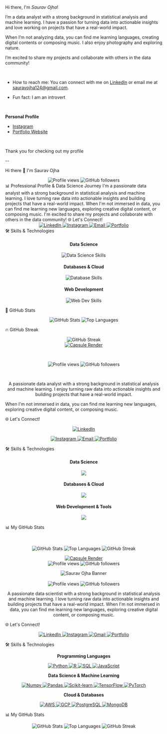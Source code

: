 Hi there, I'm _Saurav Ojha_!


I’m a data analyst with a strong background in statistical analysis and machine learning. I have a passion for turning data into actionable insights and love working on projects that have a real-world impact.


When I’m not analyzing data, you can find me learning languages, creating digital contents or composing music. I also enjoy photography and exploring nature.

I’m excited to share my projects and collaborate with others in the data community!

 &nbsp;
 
- How to reach me: You can connect with me on [LinkedIn](https://www.linkedin.com/in/sauravojha) or email me at sauravojha124@gmail.com.


- Fun fact: I am an introvert

&nbsp;

**Personal Profile**

- [Instagram](www.instagram.com/driftingwordz)
- [Portfolio Website](https://lightwordz.github.io/saurav-ojha/)

 &nbsp;

Thank you for checking out my profile

--

Hi there 👋 I'm Saurav Ojha
<div align="center">
<img src="https://www.google.com/search?q=https://komarev.com/ghpvc/%3Fusername%3Dlightwordz%26style%3Dflat-square" alt="Profile views" />
<img src="https://www.google.com/search?q=https://img.shields.io/github/followers/lightwordz%3Fstyle%3Dflat%26label%3DFollow%26maxAge%3D2592000" alt="GitHub followers" />
 
</div>
📊 Professional Profile & Data Science Journey
I'm a passionate data analyst with a strong background in statistical analysis and machine learning. I love turning raw data into actionable insights and building projects that have a real-world impact.
When I'm not immersed in data, you can find me learning new languages, exploring creative digital content, or composing music. I'm excited to share my projects and collaborate with others in the data community!
🌐 Let's Connect!

<div align="center">
 
<a href="https://www.google.com/search?q=https://www.linkedin.com/in/sauravojha" target="_blank">
<img src="https://www.google.com/search?q=https://img.shields.io/badge/LinkedIn-0077B5%3Fstyle%3Dfor-the-badge%26logo%3Dlinkedin%26logoColor%3Dwhite" alt="LinkedIn" />
</a>

<a href="https://www.google.com/search?q=https://www.instagram.com/sauravojha" target="_blank">
<img src="https://img.shields.io/badge/Instagram-E4405F?style=for-the-badge&logo=instagram&logoColor=white" alt="Instagram" />
</a>

<a href="mailto:sauravojha124@gmail.com">
<img src="https://img.shields.io/badge/Gmail-D14836?style=for-the-badge&logo=gmail&logoColor=white" alt="Email" />
</a>

<a href="https://www.google.com/search?q=https://your-portfolio-website.com" target="_blank">
<img src="https://www.google.com/search?q=https://img.shields.io/badge/Portfolio-222222%3Fstyle%3Dfor-the-badge%26logo%3Dwordpress%26logoColor%3Dwhite" alt="Portfolio" />
</a>

</div>
🛠️ Skills & Technologies
<div align="center">
<h4>Data Science</h4>
<img src="https://www.google.com/search?q=https://skillicons.dev/icons%3Fi%3Dpy,r,numpy,pandas,scipy,matplotlib,seaborn,sklearn" alt="Data Science Skills" />
<h4>Databases & Cloud</h4>
<img src="https://www.google.com/search?q=https://skillicons.dev/icons%3Fi%3Daws,gcp,mysql,postgresql" alt="Database Skills" />
<h4>Web Development</h4>
<img src="https://www.google.com/search?q=https://skillicons.dev/icons%3Fi%3Dhtml,css,js,react,ts,git,github" alt="Web Dev Skills" />
</div>

🚀 GitHub Stats
<div align="center">
<img src="https://www.google.com/search?q=https://github-readme-stats.vercel.app/api%3Fusername%3Dlightwordz%26show_icons%3Dtrue%26theme%3Dbuefy%26hide_border%3Dtrue%26count_private%3Dtrue" alt="GitHub Stats" />
<img src="https://www.google.com/search?q=https://github-readme-stats.vercel.app/api/top-langs/%3Fusername%3Dlightwordz%26layout%3Dcompact%26theme%3Dbuefy%26hide_border%3Dtrue" alt="Top Languages" />
</div>

🔥 GitHub Streak
<div align="center">
<img src="https://www.google.com/search?q=https://github-readme-streak-stats.herokuapp.com/%3Fuser%3Dlightwordz%26theme%3Dbuefy%26hide_border%3Dtrue" alt="GitHub Streak" />
</div>



<div align="center">
<a href="https://github.com/lightwordz">
<img src="https://www.google.com/search?q=https://capsule-render.vercel.app/api%3Ftype%3Dwaving%26color%3Dgradient%26height%3D300%26section%3Dheader%26text%3DSaurav%2520Ojha%26fontSize%3D90%26fontAlignY%3D35%26animation%3DfadeIn%26desc%3DData%2520Analyst%2520and%2520Developer%26descAlignY%3D50" alt="Capsule Render" />
</a>
</div>

​<div align="center">
<img src="https://www.google.com/search?q=https://komarev.com/ghpvc/%3Fusername%3Dlightwordz%26label%3DProfile%2520Views%26color%3Dblue%26style%3Dflat-square" alt="Profile views" />
<img src="https://www.google.com/search?q=https://img.shields.io/github/followers/lightwordz%3Fstyle%3Dsocial%26label%3DFollow%26maxAge%3D2592000" alt="GitHub followers" />
</div>

​<p align="center">
A passionate data analyst with a strong background in statistical analysis and machine learning. I enjoy turning raw data into actionable insights and building projects that have a real-world impact.
<br />
 
When I'm not immersed in data, you can find me learning new languages, exploring creative digital content, or composing music.
</p>

​🌐 Let's Connect!
​<div align="center">
<a href="https://www.google.com/search?q=https://www.linkedin.com/in/sauravojha" target="_blank">
<img src="https://www.google.com/search?q=https://img.shields.io/badge/LinkedIn-0077B5%3Fstyle%3Dflat%26logo%3Dlinkedin%26logoColor%3Dwhite" alt="LinkedIn" />
</a>
 
<a href="https://www.google.com/search?q=https://www.instagram.com/sauravojha" target="_blank">
<img src="https://www.google.com/search?q=https://img.shields.io/badge/Instagram-E4405F%3Fstyle%3Dflat%26logo%3Dinstagram%26logoColor%3Dwhite" alt="Instagram" />
</a>
 
<a href="mailto:sauravojha124@gmail.com">
<img src="https://www.google.com/search?q=https://img.shields.io/badge/Gmail-D14836%3Fstyle%3Dflat%26logo%3Dgmail%26logoColor%3Dwhite" alt="Email" />
</a>
 
<a href="https://www.google.com/search?q=https://your-portfolio-website.com" target="_blank">
<img src="https://www.google.com/search?q=https://img.shields.io/badge/Portfolio-222222%3Fstyle%3Dflat%26logo%3Dwordpress%26logoColor%3Dwhite" alt="Portfolio" />
</a>
</div>

​🛠️ Skills & Technologies
​<div align="center">
<h4>Data Science</h4>
<a href="https://skillicons.dev">
<img src="https://www.google.com/search?q=https://skillicons.dev/icons%3Fi%3Dpy,r,numpy,pandas,scipy,sklearn,tensorflow,pytorch" />
</a>
 
<h4>Databases & Cloud</h4>
<a href="https://skillicons.dev">
<img src="https://www.google.com/search?q=https://skillicons.dev/icons%3Fi%3Daws,gcp,mysql,postgresql,mongodb" />
</a>
 
<h4>Web Development & Tools</h4>
<a href="https://skillicons.dev">
<img src="https://www.google.com/search?q=https://skillicons.dev/icons%3Fi%3Dhtml,css,js,react,ts,git,github,vscode" />
</a>
</div>

​📊 My GitHub Stats

​<div align="center">
<img src="https://www.google.com/search?q=https://github-readme-stats.vercel.app/api%3Fusername%3Dlightwordz%26show_icons%3Dtrue%26theme%3Donedark" alt="GitHub Stats" />
<img src="https://www.google.com/search?q=https://github-readme-stats.vercel.app/api/top-langs/%3Fusername%3Dlightwordz%26layout%3Dcompact%26theme%3Donedark" alt="Top Languages" />
<img src="https://www.google.com/search?q=https://github-readme-streak-stats.herokuapp.com/%3Fuser%3Dlightwordz%26theme%3Donedark" alt="GitHub Streak" />
</div>

<div align="center">
<a href="https://github.com/lightwordz">
<img src="https://www.google.com/search?q=https://capsule-render.vercel.app/api%3Ftype%3Dwaving%26color%3Dgradient%26height%3D300%26section%3Dheader%26text%3DSaurav%2520Ojha%26fontSize%3D90%26fontAlignY%3D35%26animation%3DfadeIn%26desc%3DData%2520Analyst%2520and%2520Developer%26descAlignY%3D50" alt="Capsule Render" />
</a>
</div>
<div align="center">
<img src="https://www.google.com/search?q=https://komarev.com/ghpvc/%3Fusername%3Dlightwordz%26label%3DProfile%2520Views%26color%3Dblue%26style%3Dflat-square" alt="Profile views" />
<img src="https://www.google.com/search?q=https://img.shields.io/github/followers/lightwordz%3Fstyle%3Dsocial%26label%3DFollow%26maxAge%3D2592000" alt="GitHub followers" />
</div>
<p align="center">



<!---
lightwordz/lightwordz is a ✨ special ✨ repository because its `README.md` (this file) appears on your GitHub profile.
You can click the Preview link to take a look at your changes.
--->


<div align="center">
<img src="https://www.google.com/search?q=https://capsule-render.vercel.app/api%3Ftype%3Dwaving%26color%3Dgradient%26height%3D300%26section%3Dheader%26text%3DSaurav%2520Ojha%26fontSize%3D90%26fontAlignY%3D35%26animation%3DfadeIn%26desc%3DData%2520Scientist%2520%26%2520Developer%26descAlignY%3D50" alt="Saurav Ojha Banner" />
</div>
<br>
<div align="center">
<img src="https://www.google.com/search?q=https://komarev.com/ghpvc/%3Fusername%3Dlightwordz%26label%3DProfile%2520Views%26color%3Dblue%26style%3Dflat-square" alt="Profile views" />
<img src="https://www.google.com/search?q=https://img.shields.io/github/followers/lightwordz%3Fstyle%3Dsocial%26label%3DFollow%26maxAge%3D2592000" alt="GitHub followers" />
</div>
<p align="center">
A passionate data scientist with a strong background in statistical analysis and machine learning. I love turning raw data into actionable insights and building projects that have a real-world impact. When I'm not immersed in data, you can find me learning new languages, exploring creative digital content, or composing music.
</p>
🌐 Let's Connect!
<p align="center">
<a href="https://www.google.com/search?q=https://www.linkedin.com/in/sauravojha" target="_blank">
<img src="https://www.google.com/search?q=https://img.shields.io/badge/LinkedIn-0077B5%3Fstyle%3Dfor-the-badge%26logo%3Dlinkedin%26logoColor%3Dwhite" alt="LinkedIn" />
</a>
<a href="https://www.google.com/search?q=https://www.instagram.com/sauravojha" target="_blank">
<img src="https://img.shields.io/badge/Instagram-E4405F?style=for-the-badge&logo=instagram&logoColor=white" alt="Instagram" />
</a>
<a href="mailto:sauravojha124@gmail.com">
<img src="https://img.shields.io/badge/Gmail-D14836?style=for-the-badge&logo=gmail&logoColor=white" alt="Gmail" />
</a>
<a href="https://www.google.com/search?q=https://your-portfolio-website.com" target="_blank">
<img src="https://www.google.com/search?q=https://img.shields.io/badge/Portfolio-222222%3Fstyle%3Dfor-the-badge%26logo%3Dwordpress%26logoColor%3Dwhite" alt="Portfolio" />
</a>
</p>
🛠️ Skills & Technologies
<div align="center">
<p><strong>Programming Languages</strong></p>
<a href="#">
<img src="https://www.google.com/search?q=https://img.shields.io/badge/Python-3776AB%3Fstyle%3Dfor-the-badge%26logo%3Dpython%26logoColor%3Dwhite" alt="Python" />
<img src="https://www.google.com/search?q=https://img.shields.io/badge/R-276DC3%3Fstyle%3Dfor-the-badge%26logo%3Dr%26logoColor%3Dwhite" alt="R" />
<img src="https://www.google.com/search?q=https://img.shields.io/badge/SQL-4479A1%3Fstyle%3Dfor-the-badge%26logo%3Dpostgresql%26logoColor%3Dwhite" alt="SQL" />
<img src="https://www.google.com/search?q=https://img.shields.io/badge/JavaScript-F7DF1E%3Fstyle%3Dfor-the-badge%26logo%3Djavascript%26logoColor%3Dblack" alt="JavaScript" />
</a>
</div>
<div align="center">
<p><strong>Data Science & Machine Learning</strong></p>
<a href="#">
<img src="https://www.google.com/search?q=https://img.shields.io/badge/Numpy-013243%3Fstyle%3Dfor-the-badge%26logo%3Dnumpy%26logoColor%3Dwhite" alt="Numpy" />
<img src="https://www.google.com/search?q=https://img.shields.io/badge/Pandas-150458%3Fstyle%3Dfor-the-badge%26logo%3Dpandas%26logoColor%3Dwhite" alt="Pandas" />
<img src="https://img.shields.io/badge/Scikit--learn-F7931E?style=for-the-badge&logo=scikit-learn&logoColor=white" alt="Scikit-learn" />
<img src="https://img.shields.io/badge/TensorFlow-FF6F00?style=for-the-badge&logo=tensorflow&logoColor=white" alt="TensorFlow" />
<img src="https://img.shields.io/badge/PyTorch-EE4C2C?style=for-the-badge&logo=pytorch&logoColor=white" alt="PyTorch" />
</a>
</div>
<div align="center">
<p><strong>Cloud & Databases</strong></p>
<a href="#">
<img src="https://www.google.com/search?q=https://img.shields.io/badge/AWS-232F3E%3Fstyle%3Dfor-the-badge%26logo%3Damazon-aws%26logoColor%3Dwhite" alt="AWS" />
<img src="https://www.google.com/search?q=https://img.shields.io/badge/GCP-4285F4%3Fstyle%3Dfor-the-badge%26logo%3Dgoogle-cloud%26logoColor%3Dwhite" alt="GCP" />
<img src="https://www.google.com/search?q=https://img.shields.io/badge/PostgreSQL-336791%3Fstyle%3Dfor-the-badge%26logo%3Dpostgresql%26logoColor%3Dwhite" alt="PostgreSQL" />
<img src="https://www.google.com/search?q=https://img.shields.io/badge/MongoDB-47A248%3Fstyle%3Dfor-the-badge%26logo%3Dmongodb%26logoColor%3Dwhite" alt="MongoDB" />
</a>
</div>

📊 My GitHub Stats
<div align="center">
<img src="https://www.google.com/search?q=https://github-readme-stats.vercel.app/api%3Fusername%3Dlightwordz%26show_icons%3Dtrue%26theme%3Dbuefy" alt="GitHub Stats" />
<img src="https://www.google.com/search?q=https://github-readme-stats.vercel.app/api/top-langs/%3Fusername%3Dlightwordz%26layout%3Dcompact%26theme%3Dbuefy" alt="Top Languages" />
<img src="https://www.google.com/search?q=https://github-readme-streak-stats.herokuapp.com/%3Fuser%3Dlightwordz%26theme%3Dbuefy" alt="GitHub Streak" />
</div>

